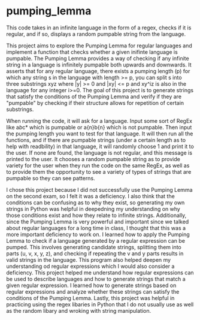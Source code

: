 # pumping_lemma
This code takes in an infinite language in the form of a regex, checks if it is regular, and if so, displays a random pumpable string from the language. 


This project aims to explore the Pumping Lemma for regular languages and implement a function that checks whether a given inifinte language is pumpable. The Pumping Lemma provides a way of checking if any infinite string in a language is infinitely pumpable both upwards and downwards. It asserts that for any regular language, there exists a pumping length (p) for which any string s in the language with length >= p, you can split s into three substrings xyz where |y| >= 0 and |xy| <= p and xy^iz is also in the language for any integer i>=0. The goal of this project is to generate strings that satisfy the conditions of the Pumping Lemma and verify if they are "pumpable" by checking if their structure allows for repetition of certain substrings. 


When running the code, it will ask for a language. Input some sort of RegEx like a*b*c* which is pumpable or a{n}b{n} which is not pumpable. Then input the pumping length you want to test for that language. It will then run all the functions, and if there are pumpable strings (under a certain length as to help with readbility) in that language, it will randomly choose 1 and print it to the user. If none are found, the language is not regular, and this message is printed to the user. It chooses a random pumpable string as to provide variety for the user when they run the code on the same RegEx, as well as to provide them the opportunity to see a variety of types of strings that are pumpable so they can see patterns. 

I chose this project because I did not successfully use the Pumping Lemma on the second exam, so I felt it was a deficiency. I also think that the conditions can be confusing as to why they exist, so generating my own strings in Python was helpful in deepedning my understanding on why those conditions exist and how they relate to infinite strings. Additionally, since the Pumping Lemma is very powerful and important since we talked about regular languages for a long time in class, I thought that this was a more important deficiency to work on. 
I learned how to apply the Pumping Lemma to check if a language generated by a regular expression can be pumped. This involves generating candidate strings, splitting them into parts (u, v, x, y, z), and checking if repeating the v and y parts results in valid strings in the language. This program also helped deepen my understanding od regular expressions which I would also consider a deficiency. This project helped me understand how regular expressions can be used to describe languages and how to generate strings that match a given regular expression. I learned how to generate strings based on regular expressions and analyze whether these strings can satisfy the conditions of the Pumping Lemma.
Lastly, this project was helpful in practicing using the regex libaries in Python that I do not usually use as well as the random libary and wroking with string manipulation. 
